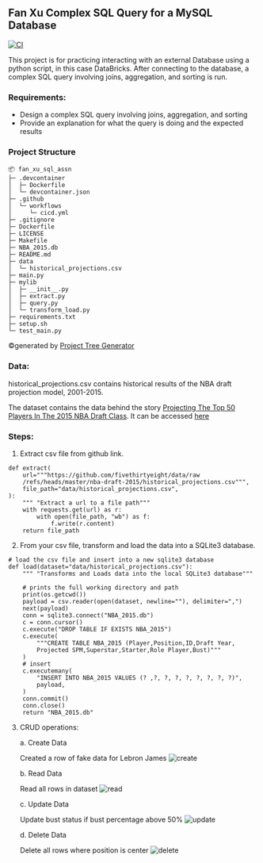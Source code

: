 ## Fan Xu Complex SQL Query for a MySQL Database

[![CI](https://github.com/nogibjj/fan_xu_sql_db/actions/workflows/cicd.yml/badge.svg)](https://github.com/nogibjj/fan_xu_sql_db/actions/workflows/cicd.yml)

This project is for practicing interacting with an external Database using a python script, in this case DataBricks. After connecting to the database, a complex SQL query involving joins, aggregation, and sorting is run. 

### Requirements:

- Design a complex SQL query involving joins, aggregation, and sorting
- Provide an explanation for what the query is doing and the expected results

### Project Structure

```
📦 fan_xu_sql_assn
├─ .devcontainer
│  ├─ Dockerfile
│  └─ devcontainer.json
├─ .github
│  └─ workflows
│     └─ cicd.yml
├─ .gitignore
├─ Dockerfile
├─ LICENSE
├─ Makefile
├─ NBA_2015.db
├─ README.md
├─ data
│  └─ historical_projections.csv
├─ main.py
├─ mylib
│  ├─ __init__.py
│  ├─ extract.py
│  ├─ query.py
│  └─ transform_load.py
├─ requirements.txt
├─ setup.sh
└─ test_main.py
```
©generated by [Project Tree Generator](https://woochanleee.github.io/project-tree-generator)


### Data:

historical_projections.csv contains historical results of the NBA draft projection model, 2001-2015.

The dataset contains the data behind the story [Projecting The Top 50 Players In The 2015 NBA Draft Class](http://fivethirtyeight.com/features/projecting-the-top-50-players-in-the-2015-nba-draft-class/). It can be accessed [here](https://github.com/fivethirtyeight/data/tree/master/nba-draft-2015)

### Steps:

1. Extract csv file from github link.

```
def extract(
    url="""https://github.com/fivethirtyeight/data/raw
    /refs/heads/master/nba-draft-2015/historical_projections.csv""",
    file_path="data/historical_projections.csv",
):
    """ "Extract a url to a file path"""
    with requests.get(url) as r:
        with open(file_path, "wb") as f:
            f.write(r.content)
    return file_path
```

2. From your csv file, transform and load the data into a SQLite3 database.

```
# load the csv file and insert into a new sqlite3 database
def load(dataset="data/historical_projections.csv"):
    """ "Transforms and Loads data into the local SQLite3 database"""

    # prints the full working directory and path
    print(os.getcwd())
    payload = csv.reader(open(dataset, newline=""), delimiter=",")
    next(payload)
    conn = sqlite3.connect("NBA_2015.db")
    c = conn.cursor()
    c.execute("DROP TABLE IF EXISTS NBA_2015")
    c.execute(
        """CREATE TABLE NBA_2015 (Player,Position,ID,Draft Year,
        Projected SPM,Superstar,Starter,Role Player,Bust)"""
    )
    # insert
    c.executemany(
        "INSERT INTO NBA_2015 VALUES (? ,?, ?, ?, ?, ?, ?, ?, ?)",
        payload,
    )
    conn.commit()
    conn.close()
    return "NBA_2015.db"
```

3. CRUD operations:

    a. Create Data

    Created a row of fake data for Lebron James
        ![create](images/create.png)

    b. Read Data

    Read all rows in dataset
        ![read](images/read.png)

    c. Update Data

    Update bust status if bust percentage above 50%
        ![update](images/update.png)

    d. Delete Data

    Delete all rows where position is center
        ![delete](images/delete.png)